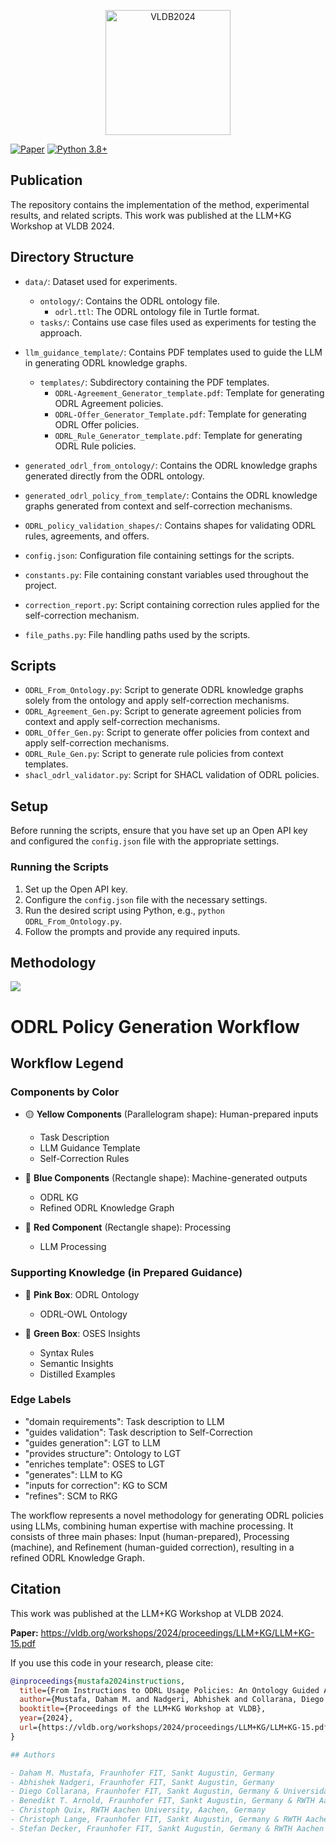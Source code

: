 <p align="center">
  <a href="https://vldb.org/workshops/2024/proceedings/LLM+KG/LLM+KG-15.pdf">
    <img src="https://www.astaple.com/wp-content/uploads/2024/06/logo-2024-1140x600.png" alt="VLDB2024" width="200"/>
  </a>
</p>

[![Paper](https://img.shields.io/badge/Paper-VLDB2024-blue.svg)](https://vldb.org/workshops/2024/proceedings/LLM+KG/LLM+KG-15.pdf)
[![Python 3.8+](https://img.shields.io/badge/python-3.8+-blue.svg)](https://www.python.org/downloads/)
## Publication
The repository contains the implementation of the method, experimental results, and related scripts.
This work was published at the LLM+KG Workshop at VLDB 2024.
## Directory Structure

- `data/`: Dataset used for experiments.
  - `ontology/`: Contains the ODRL ontology file.
    - `odrl.ttl`: The ODRL ontology file in Turtle format.
  - `tasks/`: Contains use case files used as experiments for testing the approach.
- `llm_guidance_template/`: Contains PDF templates used to guide the LLM in generating ODRL knowledge graphs.
  - `templates/`: Subdirectory containing the PDF templates.
    - `ODRL-Agreement_Generator_template.pdf`: Template for generating ODRL Agreement policies.
    - `ODRL-Offer_Generator_Template.pdf`: Template for generating ODRL Offer policies.
    - `ODRL_Rule_Generator_template.pdf`: Template for generating ODRL Rule policies.
- `generated_odrl_from_ontology/`: Contains the ODRL knowledge graphs generated directly from the ODRL ontology.
- `generated_odrl_policy_from_template/`: Contains the ODRL knowledge graphs generated from context and self-correction mechanisms.
- `ODRL_policy_validation_shapes/`: Contains shapes for validating ODRL rules, agreements, and offers.

- `config.json`: Configuration file containing settings for the scripts.
- `constants.py`: File containing constant variables used throughout the project.
- `correction_report.py`: Script containing correction rules applied for the self-correction mechanism.
- `file_paths.py`: File handling paths used by the scripts.

## Scripts

- `ODRL_From_Ontology.py`: Script to generate ODRL knowledge graphs solely from the ontology and apply self-correction mechanisms.
- `ODRL_Agreement_Gen.py`: Script to generate agreement policies from context and apply self-correction mechanisms.
- `ODRL_Offer_Gen.py`: Script to generate offer policies from context and apply self-correction mechanisms.
- `ODRL_Rule_Gen.py`: Script to generate rule policies from context templates.
- `shacl_odrl_validator.py`: Script for SHACL validation of ODRL policies.

## Setup

Before running the scripts, ensure that you have set up an Open API key and configured the `config.json` file with the appropriate settings.

### Running the Scripts

1. Set up the Open API key.
2. Configure the `config.json` file with the necessary settings.
3. Run the desired script using Python, e.g., `python ODRL_From_Ontology.py`.
4. Follow the prompts and provide any required inputs.


## Methodology 

[![](https://mermaid.ink/img/pako:eNqlVV1v0zAU_SuWERJI7Ug_kq594GWtykRLUVMEIkHIi2_SiNQOjsM6xv47106apWUMaeQh8sc55_qee-Pc0khyoBOaKJZvyWYaCoLP8-dkyVJBLuQulwKELqr1zTR4FdI35Y4JsmAiKVkCZAN7TV5sWPGNTKGIVJrrVIqXIX31pWIt5htDWyyWZF6mnInIkHZ5xjS0UItlLzCY90pGUBSpSOqdt_MgpKvpeoGjkNaL_sXSiPqQxd0LqRREJipZlxkUR6J9K7qGOBWww1TqnTWqVoucVNpCXmfAMaG58QJhjReYQMsK4pdX1q5qv6hnBvX1HhW8V5AzheqHnOvAR5zVu01go6-ElplMblog86xWdru7-vggBAR_SNSf-YF5kUtRpMlWFyeq_jrwb4Rm-8qu093LwAessE6jvwnMPgXTtNBphoaR2Z5hLY9kmnPZQePjh5xjyTmJpBBVvQoSS4Xzpn5xJq8PvUa63de_QsrlzvSigu9lqmwJscC_bL80_VVDE7QaCpKAAMWM3jEQ3a6BuZI_LLTQqox0qcAi55saaMyrkCBUGm0RqZuObQGN9iF2FRTs4bBR79O2PdrKMRV5efii3s4N3fZpO-3WAjb6yYoZ1UGV7WAbcn0cU99k-AXVLYoTMMoxVmzyLI5jFvEOpi6_gZnykePU0-51yvV2Msj3bapx-Klcc_4nxzX21uRzPuKsIfNo4A7df5H7TyZjXSqqNxy7s2lDHfa88az3KHX9H9zjO-TeNxe8lm_MPfWtfyxjGv3ABQ9Yi-uNr4aPHsH2fkWGcww8bsj9czb6h22rVROXe-A8GvfkzP66pvIh8FaxHop6Sr2sqVEEbhw3VMdxvavBo9TZp3uTB0fNGfWc0R9U2qE7UHgfcfxn3hqhkOotXkohneCQQ8zKTIc0FHcIZaWWeNFGdIK3DHSokmWypZOYZQXOSnsbTlOGt_auWc2ZoJNbuqcTjH828LzzvjMY9p2e44469AaXvcGZN-6Pe47ZG7rjwV2H_pQSJZwzt0OBp1qqZfVbt393K_rZImyQu9_vaYan?type=png)](https://mermaid.live/edit#pako:eNqlVV1v0zAU_SuWERJI7Ug_kq594GWtykRLUVMEIkHIi2_SiNQOjsM6xv47106apWUMaeQh8sc55_qee-Pc0khyoBOaKJZvyWYaCoLP8-dkyVJBLuQulwKELqr1zTR4FdI35Y4JsmAiKVkCZAN7TV5sWPGNTKGIVJrrVIqXIX31pWIt5htDWyyWZF6mnInIkHZ5xjS0UItlLzCY90pGUBSpSOqdt_MgpKvpeoGjkNaL_sXSiPqQxd0LqRREJipZlxkUR6J9K7qGOBWww1TqnTWqVoucVNpCXmfAMaG58QJhjReYQMsK4pdX1q5qv6hnBvX1HhW8V5AzheqHnOvAR5zVu01go6-ElplMblog86xWdru7-vggBAR_SNSf-YF5kUtRpMlWFyeq_jrwb4Rm-8qu093LwAessE6jvwnMPgXTtNBphoaR2Z5hLY9kmnPZQePjh5xjyTmJpBBVvQoSS4Xzpn5xJq8PvUa63de_QsrlzvSigu9lqmwJscC_bL80_VVDE7QaCpKAAMWM3jEQ3a6BuZI_LLTQqox0qcAi55saaMyrkCBUGm0RqZuObQGN9iF2FRTs4bBR79O2PdrKMRV5efii3s4N3fZpO-3WAjb6yYoZ1UGV7WAbcn0cU99k-AXVLYoTMMoxVmzyLI5jFvEOpi6_gZnykePU0-51yvV2Msj3bapx-Klcc_4nxzX21uRzPuKsIfNo4A7df5H7TyZjXSqqNxy7s2lDHfa88az3KHX9H9zjO-TeNxe8lm_MPfWtfyxjGv3ABQ9Yi-uNr4aPHsH2fkWGcww8bsj9czb6h22rVROXe-A8GvfkzP66pvIh8FaxHop6Sr2sqVEEbhw3VMdxvavBo9TZp3uTB0fNGfWc0R9U2qE7UHgfcfxn3hqhkOotXkohneCQQ8zKTIc0FHcIZaWWeNFGdIK3DHSokmWypZOYZQXOSnsbTlOGt_auWc2ZoJNbuqcTjH828LzzvjMY9p2e44469AaXvcGZN-6Pe47ZG7rjwV2H_pQSJZwzt0OBp1qqZfVbt393K_rZImyQu9_vaYan)

# ODRL Policy Generation Workflow
## Workflow Legend
### Components by Color
- 🟡 **Yellow Components** (Parallelogram shape): Human-prepared inputs
  - Task Description
  - LLM Guidance Template
  - Self-Correction Rules

- 🔵 **Blue Components** (Rectangle shape): Machine-generated outputs
  - ODRL KG
  - Refined ODRL Knowledge Graph

- 🔴 **Red Component** (Rectangle shape): Processing
  - LLM Processing

### Supporting Knowledge (in Prepared Guidance)
- 🌸 **Pink Box**: ODRL Ontology
  - ODRL-OWL Ontology

- 🌿 **Green Box**: OSES Insights
  - Syntax Rules
  - Semantic Insights
  - Distilled Examples

### Edge Labels
- "domain requirements": Task description to LLM
- "guides validation": Task description to Self-Correction
- "guides generation": LGT to LLM
- "provides structure": Ontology to LGT
- "enriches template": OSES to LGT
- "generates": LLM to KG
- "inputs for correction": KG to SCM
- "refines": SCM to RKG

The workflow represents a novel methodology for generating ODRL policies using LLMs, combining human expertise with machine processing. It consists of three main phases: Input (human-prepared), Processing (machine), and Refinement (human-guided correction), resulting in a refined ODRL Knowledge Graph.

## Citation

This work was published at the LLM+KG Workshop at VLDB 2024.

**Paper:** https://vldb.org/workshops/2024/proceedings/LLM+KG/LLM+KG-15.pdf

If you use this code in your research, please cite:

```bibtex
@inproceedings{mustafa2024instructions,
  title={From Instructions to ODRL Usage Policies: An Ontology Guided Approach},
  author={Mustafa, Daham M. and Nadgeri, Abhishek and Collarana, Diego and Arnold, Benedikt T. and Quix, Christoph and Lange, Christoph and Decker, Stefan},
  booktitle={Proceedings of the LLM+KG Workshop at VLDB},
  year={2024},
  url={https://vldb.org/workshops/2024/proceedings/LLM+KG/LLM+KG-15.pdf}
}

## Authors

- Daham M. Mustafa, Fraunhofer FIT, Sankt Augustin, Germany
- Abhishek Nadgeri, Fraunhofer FIT, Sankt Augustin, Germany
- Diego Collarana, Fraunhofer FIT, Sankt Augustin, Germany & Universidad Privada Boliviana, Cochabamba, Bolivia
- Benedikt T. Arnold, Fraunhofer FIT, Sankt Augustin, Germany & RWTH Aachen University, Aachen, Germany
- Christoph Quix, RWTH Aachen University, Aachen, Germany
- Christoph Lange, Fraunhofer FIT, Sankt Augustin, Germany & RWTH Aachen University, Aachen, Germany
- Stefan Decker, Fraunhofer FIT, Sankt Augustin, Germany & RWTH Aachen University, Aachen, Germany


